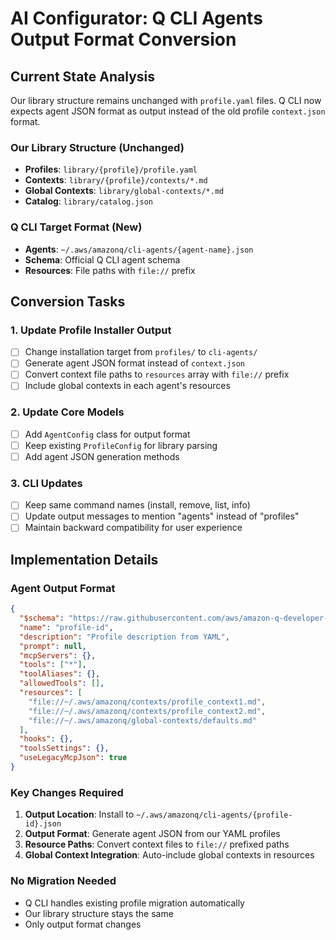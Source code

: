 # AI Configurator: Q CLI Agents Output Format Conversion

## Current State Analysis

Our library structure remains unchanged with `profile.yaml` files. Q CLI now expects agent JSON format as output instead of the old profile `context.json` format.

### Our Library Structure (Unchanged)
- **Profiles**: `library/{profile}/profile.yaml`
- **Contexts**: `library/{profile}/contexts/*.md`
- **Global Contexts**: `library/global-contexts/*.md`
- **Catalog**: `library/catalog.json`

### Q CLI Target Format (New)
- **Agents**: `~/.aws/amazonq/cli-agents/{agent-name}.json`
- **Schema**: Official Q CLI agent schema
- **Resources**: File paths with `file://` prefix

## Conversion Tasks

### 1. Update Profile Installer Output
- [ ] Change installation target from `profiles/` to `cli-agents/`
- [ ] Generate agent JSON format instead of `context.json`
- [ ] Convert context file paths to `resources` array with `file://` prefix
- [ ] Include global contexts in each agent's resources

### 2. Update Core Models
- [ ] Add `AgentConfig` class for output format
- [ ] Keep existing `ProfileConfig` for library parsing
- [ ] Add agent JSON generation methods

### 3. CLI Updates
- [ ] Keep same command names (install, remove, list, info)
- [ ] Update output messages to mention "agents" instead of "profiles"
- [ ] Maintain backward compatibility for user experience

## Implementation Details

### Agent Output Format
```json
{
  "$schema": "https://raw.githubusercontent.com/aws/amazon-q-developer-cli/refs/heads/main/schemas/agent-v1.json",
  "name": "profile-id",
  "description": "Profile description from YAML",
  "prompt": null,
  "mcpServers": {},
  "tools": ["*"],
  "toolAliases": {},
  "allowedTools": [],
  "resources": [
    "file://~/.aws/amazonq/contexts/profile_context1.md",
    "file://~/.aws/amazonq/contexts/profile_context2.md",
    "file://~/.aws/amazonq/global-contexts/defaults.md"
  ],
  "hooks": {},
  "toolsSettings": {},
  "useLegacyMcpJson": true
}
```

### Key Changes Required

1. **Output Location**: Install to `~/.aws/amazonq/cli-agents/{profile-id}.json`
2. **Output Format**: Generate agent JSON from our YAML profiles
3. **Resource Paths**: Convert context files to `file://` prefixed paths
4. **Global Context Integration**: Auto-include global contexts in resources

### No Migration Needed
- Q CLI handles existing profile migration automatically
- Our library structure stays the same
- Only output format changes
